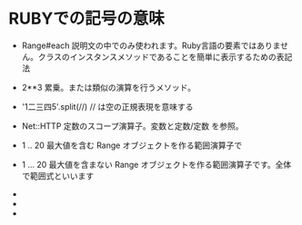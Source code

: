 # RUBYでの記号の意味


* Range#each
説明文の中でのみ使われます。Ruby言語の要素ではありません。クラスのインスタンスメソッドであることを簡単に表示するための表記法




* 2**3
累乗。または類似の演算を行うメソッド。






* '1二三四5'.split(//)
// は空の正規表現を意味する




* Net::HTTP
定数のスコープ演算子。変数と定数/定数 を参照。



* 1 .. 20
最大値を含む Range オブジェクトを作る範囲演算子で


* 1 ... 20
最大値を含まない Range オブジェクトを作る範囲演算子です。全体で範囲式といいます



* 
* 
* 

